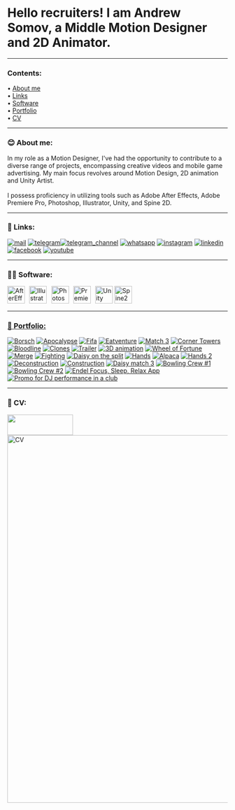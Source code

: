 # Hello recruiters! I am Andrew Somov, a Middle Motion Designer and 2D Animator.

---

### Contents:
<p>&#x2022; <a href="#-about-me">About me</a>
<br />&#x2022; <a href="#-links">Links</a>
<br />&#x2022; <a href="#-software">Software</a>
<br />&#x2022; <a href="#-portfolio">Portfolio</a>
<br />&#x2022; <a href="#-cv">CV</a></p>

---

### 😊 About me:


In my role as a Motion Designer, I've had the opportunity to contribute to a diverse range of projects, encompassing creative videos and mobile game advertising. My main focus revolves around Motion Design, 2D animation and Unity Artist.<br /><br />I possess proficiency in utilizing tools such as Adobe After Effects, Adobe Premiere Pro, Photoshop, Illustrator, Unity, and Spine 2D.







---

### 🤝 Links:

<a href="mailto:motion.designer@thesomov.com"><img src="images/email.webp" alt="mail" /></a> <a href="https://t.me/thesomov"><img src="images/telegram.webp" alt="telegram" /></a><a href="https://t.me/thesomov_channel"><img src="images/telegram_plus.webp" alt="telegram_channel" /></a> <a href="https://wa.me/995511147883"><img src="images/whatsapp.webp" alt="whatsapp" /></a> <a href="https://www.instagram.com/thesomov.video/"><img src="images/instagram.webp" alt="instagram" /></a> <a href="https://www.linkedin.com/in/andrew-somov/"><img src="images/linkedin.webp" alt="linkedin" /></a> <a href="https://www.facebook.com/thesomov"><img src="images/facebook.webp" alt="facebook" /></a> <a href="https://www.youtube.com/@thesomov"><img src="images/youtube.webp" alt="youtube" /></a>

---

### 👨‍💻 Software:

<a href="https://www.adobe.com/products/aftereffects.html"><img src="https://i123.fastpic.org/big/2024/0212/5c/56fc7fc85bd65fa2d302b6767cbe645c.png" width="40" height="40" alt="AfterEffects" /></a>⠀<a href="https://www.adobe.com/products/illustrator.html"><img src="https://i123.fastpic.org/big/2024/0212/f0/73177b67e1a95de3c3ba94f53fc0f0f0.png" width="40" height="40" alt="Illustrator" /></a>⠀<a href="https://www.adobe.com/products/photoshop.html"><img src="https://i123.fastpic.org/big/2024/0212/20/3adb4f2d1d0e178fbb1493f717280d20.png" width="40" height="40" alt="Photoshop" /></a>⠀<a href="https://www.adobe.com/products/premiere.html"><img src="https://i123.fastpic.org/big/2024/0212/1b/35ff5f3817f24c56078beb390e55cd1b.png" width="40" height="40" alt="PremierePro" /></a>⠀</a><a href="https://unity.com/"><img src="https://cdn-icons-png.freepik.com/512/5969/5969346.png" width="40" height="40" alt="Unity" /></a> <a href="https://esotericsoftware.com/"><img src="https://i123.fastpic.org/big/2024/0212/f9/9d3bd999a96fc0796af00f056a30b0f9.png" width="40" height="40" alt="Spine2D" />


---

### 💼 Portfolio:

[![Borsch](images/Borsch.png)](https://youtu.be/WRooVot2hfY "Borsch")
[![Apocalypse](images/Apocalypse.png)](https://youtu.be/1o7HDHvbt9Q "Apocalypse")
[![Fifa](images/Fifa.png)](https://youtu.be/7spg8IZGds0 "Fifa")
[![Eatventure](images/Eatventure.png)](https://youtu.be/mVoxdA1wxr4 "Eatventure")
[![Match 3](images/Match%203.webp)](https://youtu.be/ay-AtQLMpvo "Match 3")
[![Corner Towers](images/Corner%20Towers.webp)](https://youtu.be/2WUajUQkWiA "Corner Towers")
[![Bloodline](images/Bloodline.webp)](https://youtu.be/WJjGnfpONxg "Bloodline")
[![Clones](images/Clones.webp)](https://youtu.be/skTfyHF4Er8 "Clones")
[![Trailer](images/Trailer.webp)](https://youtu.be/r4Sjhsnp15o "Trailer")
[![3D animation](images/3d%20animation.webp)](https://youtu.be/biKGZTnyjSs "3D animation")
[![Wheel of Fortune](images/Wheel%20of%20Fortune.webp)](https://youtu.be/_DYcJW5NS2A "Wheel of Fortune")
[![Merge](images/Merge.webp)](https://youtu.be/uiUTVDNpzCE "Merge")
[![Fighting](images/Fighting.webp)](https://youtu.be/SJm63-7RaC4 "Fighting")
[![Daisy on the split](images/Daisy%20on%20the%20split.webp)](https://youtu.be/4PouzDkoX-U "Daisy on the split")
[![Hands](images/Hands.webp)](https://youtu.be/0_rXgeDBha4 "Hands")
[![Alpaca](images/Alpaca.webp)](https://youtu.be/QMftMcUcRZo "Alpaca")
[![Hands 2](images/Hands%202.webp)](https://youtu.be/rRDlM0RIsyQ "Hands 2")
[![Deconstruction](images/Deconstruction.webp)](https://youtu.be/YpW2012_VsM "Deconstruction")
[![Construction](images/Construction.webp)](https://youtu.be/Xq2jSq194p0 "Construction")
[![Daisy match 3](images/Daisy%20match%203.webp)](https://youtu.be/t-cOBVSqVOU "Daisy match 3")
[![Bowling Crew #1](images/BowlingCrew1.webp)](https://youtu.be/Mz5we9EB8x4 "Bowling Crew #1")
[![Bowling Crew #2](images/BowlingCrew2.webp)](https://youtu.be/wt1idiICEjI "Bowling Crew #2")
[![Endel Focus, Sleep, Relax App](images/Endel%20Focus,%20Sleep,%20Relax%20App.webp)](https://youtu.be/zhDHqAe-bak "Endel Focus, Sleep, Relax App")
[![Promo for DJ performance in a club](images/Promo%20for%20DJ%20performance%20in%20a%20club.webp)](https://youtu.be/514iu4GWyHw "Promo for DJ performance in a club")

---

### 👔 CV:
<a href="https://andrewsomov.github.io/AndrewSomov/Andrew_Somov_Motion_designer_resume-en.pdf">
  <img src="images/download.png" width="150" height="47 alt="download" />
</a><br />
<a href="https://andrewsomov.github.io/AndrewSomov/Andrew_Somov_Motion_designer_resume-en.pdf"><img src="images/Andrew_Somov_Motion_designer_resume-en.png" width="595" height="841" alt="CV" /></a>
